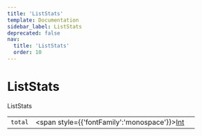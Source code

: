 ```yaml
---
title: 'ListStats'
template: Documentation
sidebar_label: ListStats
deprecated: false
nav:
  title: 'ListStats'
  order: 10
---
```


# ListStats

<div style={{'fontFamily':'monospace'}}><span style={{'fontSize':'1.5rem','fontWeight':500}}>ListStats</span></div>





| | | |
| -- | -- | -- |
| `total` | <span style={{'fontFamily':'monospace'}}><a href="/guardrails/docs/reference/graphql/scalar/Int">Int</a></span> |  |